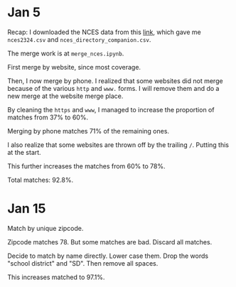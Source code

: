 # Jan 5

Recap: I downloaded the NCES data from this [link](https://nces.ed.gov/ccd/files.asp#Fiscal:2,LevelId:5,SchoolYearId:38,Page:1), which gave me `nces2324.csv` and `nces_directory_companion.csv`.

The merge work is at `merge_nces.ipynb`.

First merge by website, since most coverage.

Then, I now merge by phone. I realized that some websites did not merge because of the various `http` and `www.` forms. I will remove them and do a new merge at the website merge place.

By cleaning the `https` and `www`, I managed to increase the proportion of matches from 37% to 60%.

Merging by phone matches 71% of the remaining ones.

I also realize that some websites are thrown off by the trailing `/`. Putting this at the start.

This further increases the matches from 60% to 78%.

Total matches: 92.8%.

# Jan 15

Match by unique zipcode.

Zipcode matches 78. But some matches are bad. Discard all matches.

Decide to match by name directly. Lower case them. Drop the words "school district" and "SD". Then remove all spaces.

This increases matched to 97.1%.